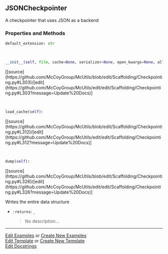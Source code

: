 ## <a id="McUtils.Scaffolding.Checkpointing.JSONCheckpointer">JSONCheckpointer</a>
A checkpointer that uses JSON as a backend

### Properties and Methods
```python
default_extension: str
```
<a id="McUtils.Scaffolding.Checkpointing.JSONCheckpointer.__init__" class="docs-object-method">&nbsp;</a> 
```python
__init__(self, file, cache=None, serializer=None, open_kwargs=None, allowed_keys=None, omitted_keys=None): 
```
<div class="docs-source-link" markdown="1">
[[source](https://github.com/McCoyGroup/McUtils/blob/edit/Scaffolding/Checkpointing.py#L303)/[edit](https://github.com/McCoyGroup/McUtils/edit/edit/Scaffolding/Checkpointing.py#L303?message=Update%20Docs)]
</div>

<a id="McUtils.Scaffolding.Checkpointing.JSONCheckpointer.load_cache" class="docs-object-method">&nbsp;</a> 
```python
load_cache(self): 
```
<div class="docs-source-link" markdown="1">
[[source](https://github.com/McCoyGroup/McUtils/blob/edit/Scaffolding/Checkpointing.py#L312)/[edit](https://github.com/McCoyGroup/McUtils/edit/edit/Scaffolding/Checkpointing.py#L312?message=Update%20Docs)]
</div>

<a id="McUtils.Scaffolding.Checkpointing.JSONCheckpointer.dump" class="docs-object-method">&nbsp;</a> 
```python
dump(self): 
```
<div class="docs-source-link" markdown="1">
[[source](https://github.com/McCoyGroup/McUtils/blob/edit/Scaffolding/Checkpointing.py#L326)/[edit](https://github.com/McCoyGroup/McUtils/edit/edit/Scaffolding/Checkpointing.py#L326?message=Update%20Docs)]
</div>

Writes the entire data structure
- `:returns`: `_`
    >No description...





___

[Edit Examples](https://github.com/McCoyGroup/McUtils/edit/edit/ci/examples/McUtils/Scaffolding/Checkpointing/JSONCheckpointer.md) or 
[Create New Examples](https://github.com/McCoyGroup/McUtils/new/edit/?filename=ci/examples/McUtils/Scaffolding/Checkpointing/JSONCheckpointer.md) <br/>
[Edit Template](https://github.com/McCoyGroup/McUtils/edit/edit/ci/docs/McUtils/Scaffolding/Checkpointing/JSONCheckpointer.md) or 
[Create New Template](https://github.com/McCoyGroup/McUtils/new/edit/?filename=ci/docs/templates/McUtils/Scaffolding/Checkpointing/JSONCheckpointer.md) <br/>
[Edit Docstrings](https://github.com/McCoyGroup/McUtils/edit/edit/McUtils/Scaffolding/Checkpointing.py?message=Update%20Docs)